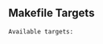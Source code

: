 <!-- markdownlint-disable -->
## Makefile Targets
```text
Available targets:

```
<!-- markdownlint-restore -->
